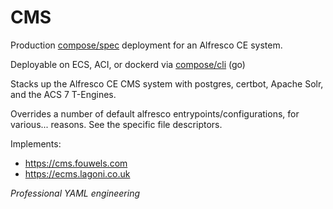 <!--
SPDX-FileCopyrightText: 2021 Kaelan Thijs Fouwels <kaelan.thijs@fouwels.com>

SPDX-License-Identifier: MIT
-->

# CMS

Production [compose/spec](https://github.com/compose-spec/compose-spec/blob/master/spec.md) deployment for an Alfresco CE system.

Deployable on ECS, ACI, or dockerd via [compose/cli](https://github.com/docker/compose) (go)

Stacks up the Alfresco CE CMS system with postgres, certbot, Apache Solr, and the ACS 7 T-Engines.

Overrides a number of default alfresco entrypoints/configurations, for various... reasons. See the specific file descriptors.

Implements:
- https://cms.fouwels.com
- https://ecms.lagoni.co.uk


*Professional YAML engineering*